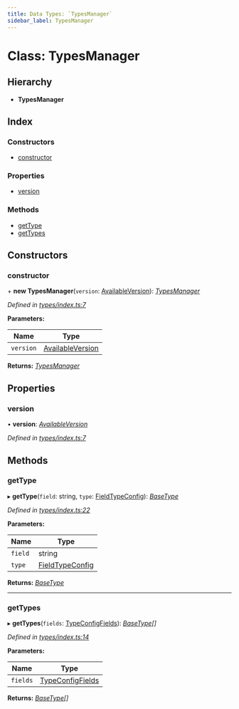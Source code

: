 ```yaml
---
title: Data Types: `TypesManager`
sidebar_label: TypesManager
---
```


# Class: TypesManager

## Hierarchy

* **TypesManager**

## Index

### Constructors

* [constructor](typesmanager.md#constructor)

### Properties

* [version](typesmanager.md#version)

### Methods

* [getType](typesmanager.md#gettype)
* [getTypes](typesmanager.md#gettypes)

## Constructors

###  constructor

\+ **new TypesManager**(`version`: [AvailableVersion](../overview.md#availableversion)): *[TypesManager](typesmanager.md)*

*Defined in [types/index.ts:7](https://github.com/terascope/teraslice/blob/0ae31df4/packages/data-types/src/types/index.ts#L7)*

**Parameters:**

Name | Type |
------ | ------ |
`version` | [AvailableVersion](../overview.md#availableversion) |

**Returns:** *[TypesManager](typesmanager.md)*

## Properties

###  version

• **version**: *[AvailableVersion](../overview.md#availableversion)*

*Defined in [types/index.ts:7](https://github.com/terascope/teraslice/blob/0ae31df4/packages/data-types/src/types/index.ts#L7)*

## Methods

###  getType

▸ **getType**(`field`: string, `type`: [FieldTypeConfig](../overview.md#fieldtypeconfig)): *[BaseType](basetype.md)*

*Defined in [types/index.ts:22](https://github.com/terascope/teraslice/blob/0ae31df4/packages/data-types/src/types/index.ts#L22)*

**Parameters:**

Name | Type |
------ | ------ |
`field` | string |
`type` | [FieldTypeConfig](../overview.md#fieldtypeconfig) |

**Returns:** *[BaseType](basetype.md)*

___

###  getTypes

▸ **getTypes**(`fields`: [TypeConfigFields](../overview.md#typeconfigfields)): *[BaseType](basetype.md)[]*

*Defined in [types/index.ts:14](https://github.com/terascope/teraslice/blob/0ae31df4/packages/data-types/src/types/index.ts#L14)*

**Parameters:**

Name | Type |
------ | ------ |
`fields` | [TypeConfigFields](../overview.md#typeconfigfields) |

**Returns:** *[BaseType](basetype.md)[]*
